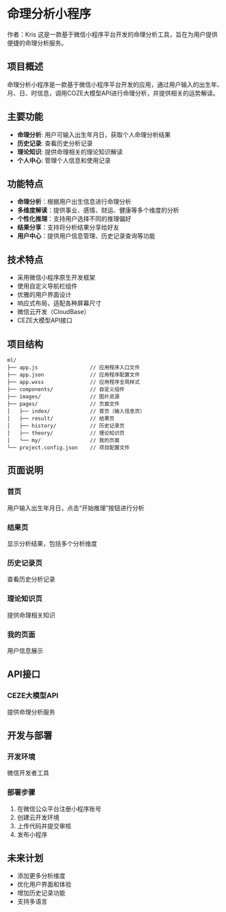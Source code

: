# 命理分析小程序

作者：Kris
这是一款基于微信小程序平台开发的命理分析工具，旨在为用户提供便捷的命理分析服务。

## 项目概述

命理分析小程序是一款基于微信小程序平台开发的应用，通过用户输入的出生年、月、日、时信息，调用COZE大模型API进行命理分析，并提供相关的运势解读。

## 主要功能

- **命理分析**: 用户可输入出生年月日，获取个人命理分析结果
- **历史记录**: 查看历史分析记录
- **理论知识**: 提供命理相关的理论知识解读
- **个人中心**: 管理个人信息和使用记录

## 功能特点

- **命理分析**：根据用户出生信息进行命理分析
- **多维度解读**：提供事业、感情、财运、健康等多个维度的分析
- **个性化推理**：支持用户选择不同的推理偏好
- **结果分享**：支持将分析结果分享给好友
- **用户中心**：提供用户信息管理、历史记录查询等功能

## 技术特点

- 采用微信小程序原生开发框架
- 使用自定义导航栏组件
- 优雅的用户界面设计
- 响应式布局，适配各种屏幕尺寸
- 微信云开发（CloudBase）
- CEZE大模型API接口

## 项目结构

```
ml/
├── app.js                 // 应用程序入口文件
├── app.json               // 应用程序配置文件
├── app.wxss               // 应用程序全局样式
├── components/            // 自定义组件
├── images/                // 图片资源
├── pages/                 // 页面文件
│   ├── index/             // 首页（输入信息页）
│   ├── result/            // 结果页
│   ├── history/           // 历史记录页
│   ├── theory/            // 理论知识页
│   └── my/                // 我的页面
└── project.config.json    // 项目配置文件
```

## 页面说明

### 首页

用户输入出生年月日，点击“开始推理”按钮进行分析

### 结果页

显示分析结果，包括多个分析维度

### 历史记录页

查看历史分析记录

### 理论知识页

提供命理相关知识

### 我的页面

用户信息展示

## API接口

### CEZE大模型API

提供命理分析服务

## 开发与部署

### 开发环境

微信开发者工具

### 部署步骤

1. 在微信公众平台注册小程序账号
2. 创建云开发环境
3. 上传代码并提交审核
4. 发布小程序

## 未来计划

- 添加更多分析维度
- 优化用户界面和体验
- 增加历史记录功能
- 支持多语言